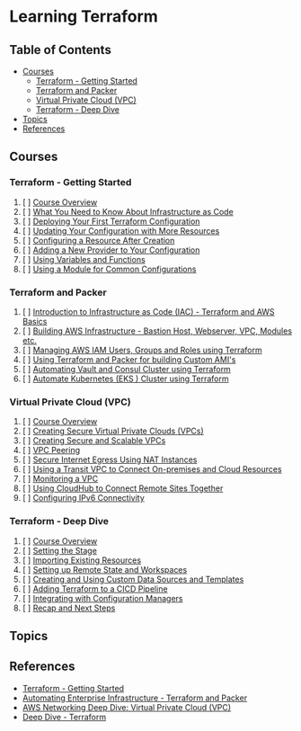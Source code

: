 # Learning Terraform

## Table of Contents

<!-- START doctoc generated TOC please keep comment here to allow auto update -->
<!-- DON'T EDIT THIS SECTION, INSTEAD RE-RUN doctoc TO UPDATE -->

- [Courses](#courses)
  - [Terraform - Getting Started](#terraform---getting-started)
  - [Terraform and Packer](#terraform-and-packer)
  - [Virtual Private Cloud (VPC)](#virtual-private-cloud-vpc)
  - [Terraform - Deep Dive](#terraform---deep-dive)
- [Topics](#topics)
- [References](#references)

<!-- END doctoc generated TOC please keep comment here to allow auto update -->

## Courses

### Terraform - Getting Started

1. [ ] [Course Overview](terraform-getting-started/course-overview/README.md)
1. [ ] [What You Need to Know About Infrastructure as Code](terraform-getting-started/what-you-need-to-know-about-infrastructure-as-code/README.md)
1. [ ] [Deploying Your First Terraform Configuration](terraform-getting-started/deploying-your-first-terraform-configuration/README.md)
1. [ ] [Updating Your Configuration with More Resources](terraform-getting-started/updating-your-configuration-with-more-resources/README.md)
1. [ ] [Configuring a Resource After Creation](terraform-getting-started/configuring-a-resource-after-creation/README.md)
1. [ ] [Adding a New Provider to Your Configuration](terraform-getting-started/adding-a-new-provider-to-your-configuration/README.md)
1. [ ] [Using Variables and Functions](terraform-getting-started/using-variables-and-functions/README.md)
1. [ ] [Using a Module for Common Configurations](terraform-getting-started/using-a-module-for-common-configurations/README.md)

### Terraform and Packer

1. [ ] [Introduction to Infrastructure as Code (IAC) - Terraform and AWS Basics](README.md)
1. [ ] [Building AWS Infrastructure - Bastion Host, Webserver, VPC, Modules etc.](README.md)
1. [ ] [Managing AWS IAM Users, Groups and Roles using Terraform](README.md)
1. [ ] [Using Terraform and Packer for building Custom AMI's](terraform-and-packer/using-terraform-and-packer-for-building-custom-amis/README.md)
1. [ ] [Automating Vault and Consul Cluster using Terraform](README.md)
1. [ ] [Automate Kubernetes (EKS ) Cluster using Terraform](README.md)

### Virtual Private Cloud (VPC)

1. [ ] [Course Overview](README.md)
1. [ ] [Creating Secure Virtual Private Clouds (VPCs)](README.md)
1. [ ] [Creating Secure and Scalable VPCs](README.md)
1. [ ] [VPC Peering](README.md)
1. [ ] [Secure Internet Egress Using NAT Instances](README.md)
1. [ ] [Using a Transit VPC to Connect On-premises and Cloud Resources](README.md)
1. [ ] [Monitoring a VPC](README.md)
1. [ ] [Using CloudHub to Connect Remote Sites Together](README.md)
1. [ ] [Configuring IPv6 Connectivity](README.md)

### Terraform - Deep Dive

1. [ ] [Course Overview](README.md)
1. [ ] [Setting the Stage](README.md)
1. [ ] [Importing Existing Resources](README.md)
1. [ ] [Setting up Remote State and Workspaces](README.md)
1. [ ] [Creating and Using Custom Data Sources and Templates](README.md)
1. [ ] [Adding Terraform to a CICD Pipeline](README.md)
1. [ ] [Integrating with Configuration Managers](README.md)
1. [ ] [Recap and Next Steps](README.md)

## Topics

## References

- [Terraform - Getting Started](https://app.pluralsight.com/library/courses/getting-started-terraform/table-of-contents)
- [Automating Enterprise Infrastructure - Terraform and Packer](https://www.udemy.com/course/terraform-and-packer)
- [AWS Networking Deep Dive: Virtual Private Cloud (VPC)](https://app.pluralsight.com/library/courses/aws-networking-deep-dive-vpc/table-of-contents)
- [Deep Dive - Terraform](https://app.pluralsight.com/library/courses/deep-dive-terraform/table-of-contents)
